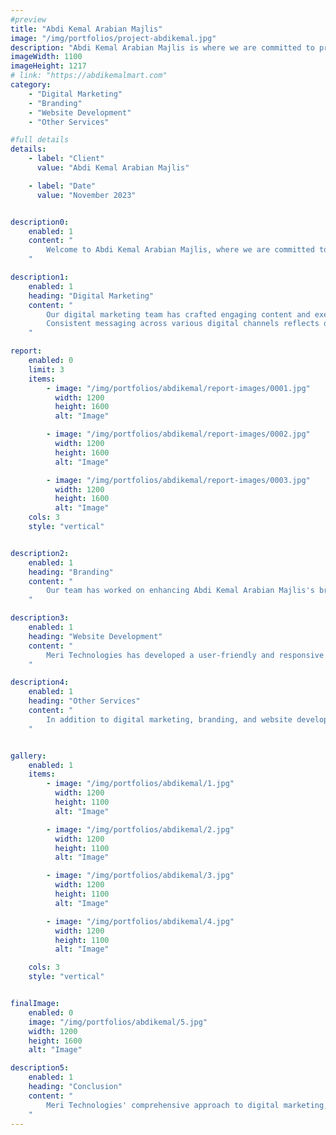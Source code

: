 ```yaml
---
#preview
title: "Abdi Kemal Arabian Majlis"
image: "/img/portfolios/project-abdikemal.jpg"
description: "Abdi Kemal Arabian Majlis is where we are committed to providing the highest quality Majilises to our clients."
imageWidth: 1100
imageHeight: 1217
# link: "https://abdikemalmart.com"
category: 
    - "Digital Marketing"
    - "Branding"
    - "Website Development"
    - "Other Services"

#full details
details:
    - label: "Client"
      value: "Abdi Kemal Arabian Majlis"

    - label: "Date"
      value: "November 2023"


description0:
    enabled: 1
    content: "
        Welcome to Abdi Kemal Arabian Majlis, where we are committed to providing the highest quality services to our clients. Our team at Meri Technologies has played a key role in enhancing Abdi Kemal Arabian Majlis's digital presence, creating a strong brand identity, developing a user-friendly website, and providing various other services. This report outlines the key areas where our expertise has made a significant impact.
    "

description1:
    enabled: 1
    heading: "Digital Marketing"
    content: "
        Our digital marketing team has crafted engaging content and executed campaigns across multiple platforms, including social media channels such as Facebook, Twitter, and Instagram. These efforts aim to build brand awareness, attract new customers, and engage existing ones. The integration of live chat or social media messaging features facilitates direct communication with customers.
        Consistent messaging across various digital channels reflects our work in refining Abdi Kemal Arabian Majlis's brand identity and creating a unified online presence. The use of eye-catching visuals and compelling content showcases our creative skills in developing effective online campaigns.
    "

report: 
    enabled: 0
    limit: 3
    items:
        - image: "/img/portfolios/abdikemal/report-images/0001.jpg"
          width: 1200
          height: 1600
          alt: "Image"

        - image: "/img/portfolios/abdikemal/report-images/0002.jpg"
          width: 1200
          height: 1600
          alt: "Image"

        - image: "/img/portfolios/abdikemal/report-images/0003.jpg"
          width: 1200
          height: 1600
          alt: "Image"
    cols: 3
    style: "vertical"


description2:
    enabled: 1
    heading: "Branding"
    content: "
        Our team has worked on enhancing Abdi Kemal Arabian Majlis's brand image by creating a consistent and appealing visual identity. This includes designing a memorable logo, selecting suitable color schemes, and ensuring a cohesive brand representation across various touchpoints.
    "

description3:
    enabled: 1
    heading: "Website Development"
    content: "
        Meri Technologies has developed a user-friendly and responsive website for Abdi Kemal Arabian Majlis, providing an online platform for customers to explore products and services. The website's design and functionality contribute to a positive user experience and support Abdi Kemal Arabian Majlis's online presence.
    "

description4:
    enabled: 1
    heading: "Other Services"
    content: "
        In addition to digital marketing, branding, and website development, Meri Technologies has provided other valuable services to Abdi Kemal Arabian Majlis. These services contribute to the overall growth and success of Abdi Kemal Arabian Majlis's business.
    "


gallery: 
    enabled: 1
    items:
        - image: "/img/portfolios/abdikemal/1.jpg"
          width: 1200
          height: 1100
          alt: "Image"

        - image: "/img/portfolios/abdikemal/2.jpg"
          width: 1200
          height: 1100
          alt: "Image"

        - image: "/img/portfolios/abdikemal/3.jpg"
          width: 1200
          height: 1100
          alt: "Image"

        - image: "/img/portfolios/abdikemal/4.jpg"
          width: 1200
          height: 1100
          alt: "Image"

    cols: 3
    style: "vertical"


finalImage:
    enabled: 0
    image: "/img/portfolios/abdikemal/5.jpg"
    width: 1200
    height: 1600
    alt: "Image"

description5:
    enabled: 1
    heading: "Conclusion"
    content: "
        Meri Technologies' comprehensive approach to digital marketing, branding, website development, and other services has made a valuable contribution to Abdi Kemal Arabian Majlis's success. By enhancing online presence, engaging customers, and strengthening brand identity, Meri has helped Abdi Kemal Arabian Majlis establish itself as a prominent player in the market.
    "
---
```


